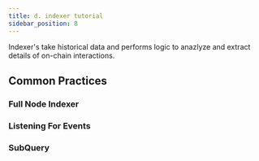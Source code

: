 ```yaml
---
title: d. indexer tutorial
sidebar_position: 8
---
```


Indexer's take historical data and performs logic to anazlyze and extract details of on-chain interactions. 

## Common Practices 

### Full Node Indexer 

### Listening For Events 

### SubQuery 